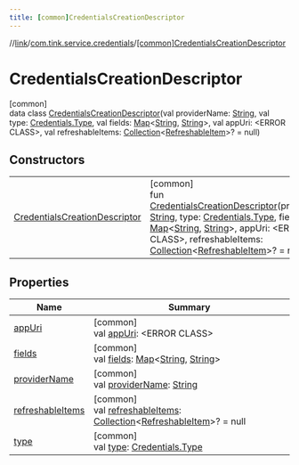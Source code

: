 ```yaml
---
title: [common]CredentialsCreationDescriptor
---
```

//[link](../../../index.html)/[com.tink.service.credentials](../index.html)/[[common]CredentialsCreationDescriptor](index.html)



# CredentialsCreationDescriptor



[common]\
data class [CredentialsCreationDescriptor](index.html)(val providerName: [String](https://kotlinlang.org/api/latest/jvm/stdlib/kotlin/-string/index.html), val type: [Credentials.Type](../../com.tink.model.credentials/[common]-credentials/-type/index.html), val fields: [Map](https://kotlinlang.org/api/latest/jvm/stdlib/kotlin.collections/-map/index.html)&lt;[String](https://kotlinlang.org/api/latest/jvm/stdlib/kotlin/-string/index.html), [String](https://kotlinlang.org/api/latest/jvm/stdlib/kotlin/-string/index.html)&gt;, val appUri: &lt;ERROR CLASS&gt;, val refreshableItems: [Collection](https://kotlinlang.org/api/latest/jvm/stdlib/kotlin.collections/-collection/index.html)&lt;[RefreshableItem](../../com.tink.model.credentials/[common]-refreshable-item/index.html)&gt;? = null)



## Constructors


| | |
|---|---|
| [CredentialsCreationDescriptor](-credentials-creation-descriptor.html) | [common]<br>fun [CredentialsCreationDescriptor](-credentials-creation-descriptor.html)(providerName: [String](https://kotlinlang.org/api/latest/jvm/stdlib/kotlin/-string/index.html), type: [Credentials.Type](../../com.tink.model.credentials/[common]-credentials/-type/index.html), fields: [Map](https://kotlinlang.org/api/latest/jvm/stdlib/kotlin.collections/-map/index.html)&lt;[String](https://kotlinlang.org/api/latest/jvm/stdlib/kotlin/-string/index.html), [String](https://kotlinlang.org/api/latest/jvm/stdlib/kotlin/-string/index.html)&gt;, appUri: &lt;ERROR CLASS&gt;, refreshableItems: [Collection](https://kotlinlang.org/api/latest/jvm/stdlib/kotlin.collections/-collection/index.html)&lt;[RefreshableItem](../../com.tink.model.credentials/[common]-refreshable-item/index.html)&gt;? = null) |


## Properties


| Name | Summary |
|---|---|
| [appUri](app-uri.html) | [common]<br>val [appUri](app-uri.html): &lt;ERROR CLASS&gt; |
| [fields](fields.html) | [common]<br>val [fields](fields.html): [Map](https://kotlinlang.org/api/latest/jvm/stdlib/kotlin.collections/-map/index.html)&lt;[String](https://kotlinlang.org/api/latest/jvm/stdlib/kotlin/-string/index.html), [String](https://kotlinlang.org/api/latest/jvm/stdlib/kotlin/-string/index.html)&gt; |
| [providerName](provider-name.html) | [common]<br>val [providerName](provider-name.html): [String](https://kotlinlang.org/api/latest/jvm/stdlib/kotlin/-string/index.html) |
| [refreshableItems](refreshable-items.html) | [common]<br>val [refreshableItems](refreshable-items.html): [Collection](https://kotlinlang.org/api/latest/jvm/stdlib/kotlin.collections/-collection/index.html)&lt;[RefreshableItem](../../com.tink.model.credentials/[common]-refreshable-item/index.html)&gt;? = null |
| [type](type.html) | [common]<br>val [type](type.html): [Credentials.Type](../../com.tink.model.credentials/[common]-credentials/-type/index.html) |

